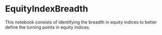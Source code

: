 # EquityIndexBreadth
This notebook consists of identifying the breadth in equity indices to better define the turning points in equity indices.
